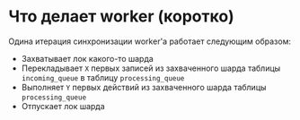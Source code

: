 # Что делает worker (коротко)

Одина итерация синхронизации worker'а работает следующим образом:
* Захватывает лок какого-то шарда
* Перекладывает ```X``` первых записей из захваченного шарда таблицы ```incoming_queue``` в таблицу ```processing_queue```
* Выполняет ```Y``` первых действий из захваченного шарда таблицы ```processing_queue```
* Отпускает лок шарда
